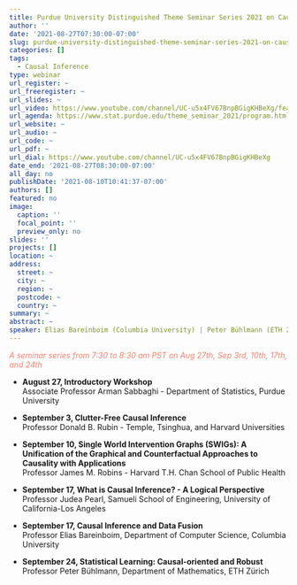 ```yaml
---
title: Purdue University Distinguished Theme Seminar Series 2021 on Causal Inference
author: ''
date: '2021-08-27T07:30:00-07:00'
slug: purdue-university-distinguished-theme-seminar-series-2021-on-causal-inference
categories: []
tags:
  - Causal Inference
type: webinar
url_register: ~
url_freeregister: ~
url_slides: ~
url_video: https://www.youtube.com/channel/UC-u5x4FV67BnpBGigKHBeXg/featured
url_agenda: https://www.stat.purdue.edu/theme_seminar_2021/program.html
url_website: ~
url_audio: ~
url_code: ~
url_pdf: ~
url_dial: https://www.youtube.com/channel/UC-u5x4FV67BnpBGigKHBeXg
date_end: '2021-08-27T08:30:00-07:00'
all_day: no
publishDate: '2021-08-10T10:41:37-07:00'
authors: []
featured: no
image:
  caption: ''
  focal_point: ''
  preview_only: no
slides: ''
projects: []
location: ~
address:
  street: ~
  city: ~
  region: ~
  postcode: ~
  country: ~
summary: ~
abstract: ~
speaker: Elias Bareinboim (Columbia University) | Peter Bühlmann (ETH Zürich) | Judea Pearl (University of California, Los Angeles) | James M. Robins (Harvard T.H. Chan School of Public Health) | Donald B. Rubin (Tsinghua, Temple, and Harvard Universities) | Arman Sabbaghi (Purdue University)
---
```

<span style="color: salmon;"> *A seminar series from 7:30 to 8:30 am PST on Aug 27th, Sep 3rd, 10th, 17th, and 24th* </span>
<!--more-->
  
- **August 27, Introductory Workshop**  
Associate Professor Arman Sabbaghi - Department of Statistics, Purdue University  

- **September 3, Clutter-Free Causal Inference**  
Professor Donald B. Rubin - Temple, Tsinghua, and Harvard Universities   

- **September 10, Single World Intervention Graphs (SWIGs): A Unification of the Graphical and Counterfactual Approaches to Causality with Applications**  
Professor James M. Robins - Harvard T.H. Chan School of Public Health 

- **September 17, What is Causal Inference? - A Logical Perspective**  
Professor Judea Pearl, Samueli School of Engineering, University of California-Los Angeles  

- **September 17, Causal Inference and Data Fusion**  
Professor Elias Bareinboim, Department of Computer Science, Columbia University  

- **September 24, Statistical Learning: Causal-oriented and Robust**  
Professor Peter Bühlmann, Department of Mathematics, ETH Zürich  



